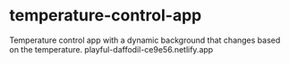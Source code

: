 # temperature-control-app
 Temperature control app with a dynamic background that changes based on the temperature.
 playful-daffodil-ce9e56.netlify.app
